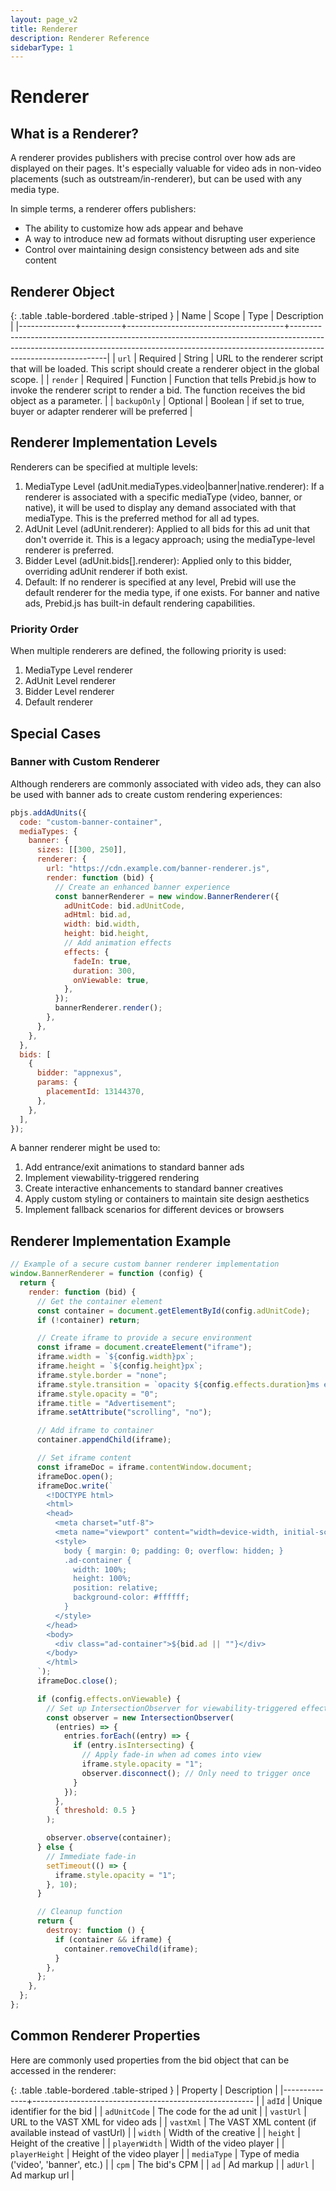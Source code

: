 ```yaml
---
layout: page_v2
title: Renderer
description: Renderer Reference
sidebarType: 1
---
```


# Renderer

## What is a Renderer?

A renderer provides publishers with precise control over how ads are displayed on their pages. It's especially valuable for video ads in non-video placements (such as outstream/in-renderer), but can be used with any media type.

In simple terms, a renderer offers publishers:

- The ability to customize how ads appear and behave
- A way to introduce new ad formats without disrupting user experience
- Control over maintaining design consistency between ads and site content

## Renderer Object

{: .table .table-bordered .table-striped }
| Name | Scope | Type | Description |
|--------------+----------+---------------------------------------+--------------------------------------------------------------------------------------------------------------------------------------------------------------------------------------------|
| `url` | Required | String | URL to the renderer script that will be loaded. This script should create a renderer object in the global scope. |
| `render` | Required | Function | Function that tells Prebid.js how to invoke the renderer script to render a bid. The function receives the bid object as a parameter. |
| `backupOnly` | Optional | Boolean | if set to true, buyer or adapter renderer will be preferred |

## Renderer Implementation Levels

Renderers can be specified at multiple levels:

1. MediaType Level (adUnit.mediaTypes.video|banner|native.renderer): If a renderer is associated with a specific mediaType (video, banner, or native), it will be used to display any demand associated with that mediaType. This is the preferred method for all ad types.
2. AdUnit Level (adUnit.renderer): Applied to all bids for this ad unit that don't override it. This is a legacy approach; using the mediaType-level renderer is preferred.
3. Bidder Level (adUnit.bids[].renderer): Applied only to this bidder, overriding adUnit renderer if both exist.
4. Default: If no renderer is specified at any level, Prebid will use the default renderer for the media type, if one exists. For banner and native ads, Prebid.js has built-in default rendering capabilities.

### Priority Order

When multiple renderers are defined, the following priority is used:

1. MediaType Level renderer
2. AdUnit Level renderer
3. Bidder Level renderer
4. Default renderer

## Special Cases

### Banner with Custom Renderer

Although renderers are commonly associated with video ads, they can also be used with banner ads to create custom rendering experiences:

```javascript
pbjs.addAdUnits({
  code: "custom-banner-container",
  mediaTypes: {
    banner: {
      sizes: [[300, 250]],
      renderer: {
        url: "https://cdn.example.com/banner-renderer.js",
        render: function (bid) {
          // Create an enhanced banner experience
          const bannerRenderer = new window.BannerRenderer({
            adUnitCode: bid.adUnitCode,
            adHtml: bid.ad,
            width: bid.width,
            height: bid.height,
            // Add animation effects
            effects: {
              fadeIn: true,
              duration: 300,
              onViewable: true,
            },
          });
          bannerRenderer.render();
        },
      },
    },
  },
  bids: [
    {
      bidder: "appnexus",
      params: {
        placementId: 13144370,
      },
    },
  ],
});
```

A banner renderer might be used to:

1. Add entrance/exit animations to standard banner ads
2. Implement viewability-triggered rendering
3. Create interactive enhancements to standard banner creatives
4. Apply custom styling or containers to maintain site design aesthetics
5. Implement fallback scenarios for different devices or browsers

## Renderer Implementation Example

```javascript
// Example of a secure custom banner renderer implementation
window.BannerRenderer = function (config) {
  return {
    render: function (bid) {
      // Get the container element
      const container = document.getElementById(config.adUnitCode);
      if (!container) return;

      // Create iframe to provide a secure environment
      const iframe = document.createElement("iframe");
      iframe.width = `${config.width}px`;
      iframe.height = `${config.height}px`;
      iframe.style.border = "none";
      iframe.style.transition = `opacity ${config.effects.duration}ms ease-in-out`;
      iframe.style.opacity = "0";
      iframe.title = "Advertisement";
      iframe.setAttribute("scrolling", "no");

      // Add iframe to container
      container.appendChild(iframe);

      // Set iframe content
      const iframeDoc = iframe.contentWindow.document;
      iframeDoc.open();
      iframeDoc.write(`
        <!DOCTYPE html>
        <html>
        <head>
          <meta charset="utf-8">
          <meta name="viewport" content="width=device-width, initial-scale=1">
          <style>
            body { margin: 0; padding: 0; overflow: hidden; }
            .ad-container { 
              width: 100%; 
              height: 100%; 
              position: relative;
              background-color: #ffffff;
            }
          </style>
        </head>
        <body>
          <div class="ad-container">${bid.ad || ""}</div>
        </body>
        </html>
      `);
      iframeDoc.close();

      if (config.effects.onViewable) {
        // Set up IntersectionObserver for viewability-triggered effects
        const observer = new IntersectionObserver(
          (entries) => {
            entries.forEach((entry) => {
              if (entry.isIntersecting) {
                // Apply fade-in when ad comes into view
                iframe.style.opacity = "1";
                observer.disconnect(); // Only need to trigger once
              }
            });
          },
          { threshold: 0.5 }
        );

        observer.observe(container);
      } else {
        // Immediate fade-in
        setTimeout(() => {
          iframe.style.opacity = "1";
        }, 10);
      }

      // Cleanup function
      return {
        destroy: function () {
          if (container && iframe) {
            container.removeChild(iframe);
          }
        },
      };
    },
  };
};
```

## Common Renderer Properties

Here are commonly used properties from the bid object that can be accessed in the renderer:

{: .table .table-bordered .table-striped }
| Property | Description |
|--------------+------------------------------------------------------- |
| `adId` | Unique identifier for the bid |
| `adUnitCode` | The code for the ad unit |
| `vastUrl` | URL to the VAST XML for video ads |
| `vastXml` | The VAST XML content (if available instead of vastUrl) |
| `width` | Width of the creative |
| `height` | Height of the creative |
| `playerWidth` | Width of the video player |
| `playerHeight` | Height of the video player |
| `mediaType` | Type of media ('video', 'banner', etc.) |
| `cpm` | The bid's CPM |
| `ad` | Ad markup |
| `adUrl` | Ad markup url |
